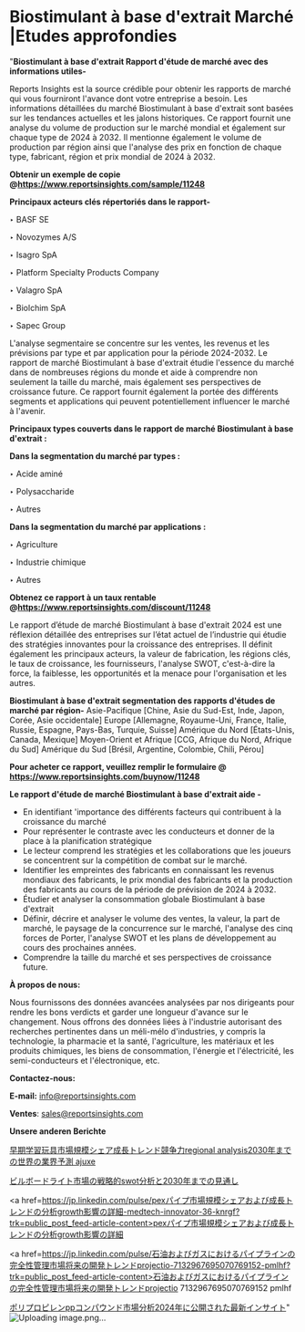 # Biostimulant à base d'extrait Marché |Etudes approfondies

"<strong>Biostimulant à base d'extrait Rapport d'étude de marché avec des informations utiles-</strong>

Reports Insights est la source crédible pour obtenir les rapports de marché qui vous fourniront l'avance dont votre entreprise a besoin. Les informations détaillées du marché Biostimulant à base d'extrait sont basées sur les tendances actuelles et les jalons historiques. Ce rapport fournit une analyse du volume de production sur le marché mondial et également sur chaque type de 2024 à 2032. Il mentionne également le volume de production par région ainsi que l'analyse des prix en fonction de chaque type, fabricant, région et prix mondial de 2024 à 2032.

<strong><b>Obtenir un exemple de copie @</b></strong><a href=https://www.reportsinsights.com/sample/11248><strong><b>https://www.reportsinsights.com/sample/11248</b></strong></a>

<b>Principaux acteurs clés répertoriés dans le rapport-</b>

<b> </b>‣ BASF SE

‣ Novozymes A/S

‣ Isagro SpA

‣ Platform Specialty Products Company

‣ Valagro SpA

‣ Biolchim SpA

‣ Sapec Group

L'analyse segmentaire se concentre sur les ventes, les revenus et les prévisions par type et par application pour la période 2024-2032. Le rapport de marché Biostimulant à base d'extrait étudie l'essence du marché dans de nombreuses régions du monde et aide à comprendre non seulement la taille du marché, mais également ses perspectives de croissance future. Ce rapport fournit également la portée des différents segments et applications qui peuvent potentiellement influencer le marché à l'avenir.

<strong>Principaux types couverts dans le rapport de marché Biostimulant à base d'extrait :</strong>

<strong>Dans la segmentation du marché par types :</strong>

‣ Acide aminé

‣ Polysaccharide

‣ Autres

<strong>Dans la segmentation du marché par applications :</strong>

‣ Agriculture

‣ Industrie chimique

‣ Autres

<strong><b>Obtenez ce rapport à un taux rentable @</b></strong><a href=https://www.reportsinsights.com/discount/11248><strong><b>https://www.reportsinsights.com/discount/11248</b></strong></a>

Le rapport d’étude de marché Biostimulant à base d'extrait 2024 est une réflexion détaillée des entreprises sur l’état actuel de l’industrie qui étudie des stratégies innovantes pour la croissance des entreprises. Il définit également les principaux acteurs, la valeur de fabrication, les régions clés, le taux de croissance, les fournisseurs, l'analyse SWOT, c'est-à-dire la force, la faiblesse, les opportunités et la menace pour l'organisation et les autres.

<strong>Biostimulant à base d'extrait segmentation des rapports d'études de marché par région-</strong>
Asie-Pacifique [Chine, Asie du Sud-Est, Inde, Japon, Corée, Asie occidentale]
Europe [Allemagne, Royaume-Uni, France, Italie, Russie, Espagne, Pays-Bas, Turquie, Suisse]
Amérique du Nord [États-Unis, Canada, Mexique]
Moyen-Orient et Afrique [CCG, Afrique du Nord, Afrique du Sud]
Amérique du Sud [Brésil, Argentine, Colombie, Chili, Pérou]

<strong>Pour acheter ce rapport, veuillez remplir le formulaire @   <a href=https://www.reportsinsights.com/buynow/11248>https://www.reportsinsights.com/buynow/11248</a></strong>

<strong>Le rapport d'étude de marché Biostimulant à base d'extrait aide -</strong>
<ul>
  <li>En identifiant 'importance des différents facteurs qui contribuent à la croissance du marché</li>
  <li>Pour représenter le contraste avec les conducteurs et donner de la place à la planification stratégique</li>
  <li>Le lecteur comprend les stratégies et les collaborations que les joueurs se concentrent sur la compétition de combat sur le marché.</li>
  <li>Identifier les empreintes des fabricants en connaissant les revenus mondiaux des fabricants, le prix mondial des fabricants et la production des fabricants au cours de la période de prévision de 2024 à 2032.</li>
  <li>Étudier et analyser la consommation globale Biostimulant à base d'extrait</li>
  <li>Définir, décrire et analyser le volume des ventes, la valeur, la part de marché, le paysage de la concurrence sur le marché, l'analyse des cinq forces de Porter, l'analyse SWOT et les plans de développement au cours des prochaines années.</li>
  <li>Comprendre la taille du marché et ses perspectives de croissance future.</li>
</ul>
<strong>À propos de nous:</strong>

Nous fournissons des données avancées analysées par nos dirigeants pour rendre les bons verdicts et garder une longueur d'avance sur le changement. Nous offrons des données liées à l'industrie autorisant des recherches pertinentes dans un méli-mélo d'industries, y compris la technologie, la pharmacie et la santé, l'agriculture, les matériaux et les produits chimiques, les biens de consommation, l'énergie et l'électricité, les semi-conducteurs et l'électronique, etc.

<strong>Contactez-nous:</strong>

<strong>E-mail:</strong> <a href=mailto:info@reportsinsights.com>info@reportsinsights.com</a>

<strong>Ventes</strong>: <a href=mailto:sales@reportsinsights.com>sales@reportsinsights.com</a>

<strong>Unsere anderen Berichte</strong>

<a href=https://www.linkedin.com/pulse/早期学習玩具市場規模シェア成長トレンド競争力regional-analysis2030年までの世界の業界予測-ajuxe/>早期学習玩具市場規模シェア成長トレンド競争力regional analysis2030年までの世界の業界予測 ajuxe</a>

<a href=https://www.linkedin.com/pulse/ビルボードライト市場の戦略的swot分析と2030年までの見通し-infopulse-daily-360-x68df/>ビルボードライト市場の戦略的swot分析と2030年までの見通し</a>

<a href=https://jp.linkedin.com/pulse/pexパイプ市場規模シェアおよび成長トレンドの分析growth影響の詳細-medtech-innovator-36-knrgf?trk=public_post_feed-article-content>pexパイプ市場規模シェアおよび成長トレンドの分析growth影響の詳細</a>

<a href=https://jp.linkedin.com/pulse/石油およびガスにおけるパイプラインの完全性管理市場将来の開発トレンドprojectio-7132967695070769152-pmlhf?trk=public_post_feed-article-content>石油およびガスにおけるパイプラインの完全性管理市場将来の開発トレンドprojectio 7132967695070769152 pmlhf</a>

<a href=https://www.linkedin.com/pulse/ポリプロピレンppコンパウンド市場分析2024年に公開された最新インサイト-infopulse-daily-360-hd3bf/>ポリプロピレンppコンパウンド市場分析2024年に公開された最新インサイト</a>"
![Uploading image.png…]()
